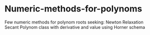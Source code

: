 # Numeric-methods-for-polynoms

Few numeric methods for polynom roots seeking:
  Newton 
  Relaxation
  Secant
Polynom class with derivative and value using Horner schema
